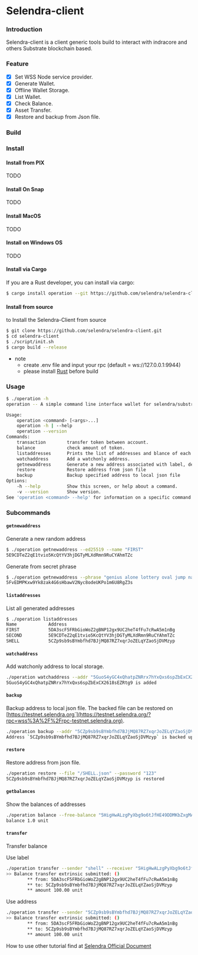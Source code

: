 # Selendra-client

### Introduction

Selendra-client is a client generic tools build to interact with indracore and others Substrate blockchain based.

### Feature

- [x] Set WSS Node service provider.
- [x] Generate Wallet.
- [x] Offline Wallet Storage.
- [x] List Wallet.
- [x] Check Balance.
- [x] Asset Transfer.
- [x] Restore and backup from Json file.

### Build 

### Install
#### Install from PIX

TODO
#### Install On Snap

TODO


#### Install MacOS

TODO

#### Install on Windows OS

TODO

#### Install via Cargo

If you are a Rust developer, you can install via cargo:
```bash
$ cargo install operation --git https://github.com/selendra/selendra-client.git
```

#### Install from source

to Install the Selendra-Client from source

```sh
$ git clone https://github.com/selendra/selendra-client.git
$ cd selendra-client
$ ./script/init.sh
$ cargo build --release
```
* note
	- create .env file and input your rpc (default = ws://127.0.0.1:9944)
	- please install [Rust](https://www.rust-lang.org/tools/install) before build

### Usage

```bash
$ ./operation -h
operation -- A simple command line interface wallet for selendra/substrate.

Usage:
    operation <command> [<args>...]
    operation -h | --help
    operation --version
Commands:
    transaction        transfer token between account.
    balance            check amount of token.
    listaddresses      Prints the list of addresses and blance of each account.
    watchaddress       Add a watchonly address.
    getnewaddress      Generate a new address associated with label, deafult cryptography is sr25519
    restore            Restore address from json file
    backup             Backup specified address to local json file
Options:
    -h --help          Show this screen, or help about a command.
    -v --version       Show version.
See 'operation <command> --help' for information on a specific command.
```

### Subcommands

#### `getnewaddress`

Generate a new random address

```bash
$ ./operation getnewaddress --ed25519 --name "FIRST"
5E9CDTeZ2qE1tvio5KcQtYV3hjDGTyMLXdRmn9RuCYAhmTZc
```
Generate from secret phrase
```bash
$ ./operation getnewaddress --phrase "genius alone lottery oval jump name member journey since age dance arm" --name "genius"
5FvEDMPKxw9Yk8zak4G6sHbawV2Nyc8odeUKPo1m6U8RgZ3s
```

#### `listaddresses`

List all generated addresses

``` bash
$ ./operation listaddresses
Name            Address                                                 Crypto       Balance                  
FIRST           5DA3scF5FRbGioWoZ2gBNP12gx9UC2heT4fFu7cRwA5m1nBg        sr25519      100.0 unit                 
SECOND          5E9CDTeZ2qE1tvio5KcQtYV3hjDGTyMLXdRmn9RuCYAhmTZc        ed25519      40.78 unit                 
SHELL           5CZp9sb9sBYmbfhd7BJjMQ87RZ7xqrJoZELqYZaoSjDVMzyp        sr25519      8.236 unit 
```

#### `watchaddress`
Add watchonly address to local storage.
```bash
./operation watchaddress --addr "5GuoS4yGC4xQhatpZNRrx7hYxQxs6spZbExCX2618sEZRtg9" --name "skull"
5GuoS4yGC4xQhatpZNRrx7hYxQxs6spZbExCX2618sEZRtg9 is added
```
#### `backup` 

Backup address to local json file. The backed file can be restored on [https://testnet.selendra.org`](https://testnet.selendra.org/?rpc=wss%3A%2F%2Frpc-testnet.selendra.org).

``` bash
./operation backup --addr "5CZp9sb9sBYmbfhd7BJjMQ87RZ7xqrJoZELqYZaoSjDVMzyp" --file "~/SHELL.json" --password "123"
Address `5CZp9sb9sBYmbfhd7BJjMQ87RZ7xqrJoZELqYZaoSjDVMzyp` is backed up to file `~/SHELL.json`
```
#### `restore`

Restore address from json file.
``` bash
./operation restore --file "/SHELL.json" --password "123"
5CZp9sb9sBYmbfhd7BJjMQ87RZ7xqrJoZELqYZaoSjDVMzyp is restored
```
#### `getbalances`
Show the balances of addresses
```bash
./operation balance --free-balance "5HigHwALzgPyXbg9o6tJfHE49DDMKbZxgMATJuomY4mhCvFD"
balance 1.0 unit
```
#### `transfer`
Transfer balance 

Use label
```bash
./operation transfer --sender "shell" --receiver "5HigHwALzgPyXbg9o6tJfHE49DDMKbZxgMATJuomY4mhCvFD" --amount 100
>> Balance transfer extrinsic submitted: ()
        ** from: 5DA3scF5FRbGioWoZ2gBNP12gx9UC2heT4fFu7cRwA5m1nBg
        ** to: 5CZp9sb9sBYmbfhd7BJjMQ87RZ7xqrJoZELqYZaoSjDVMzyp
        ** amount 100.00 unit
```
Use address
```bash
./operation transfer --sender "5CZp9sb9sBYmbfhd7BJjMQ87RZ7xqrJoZELqYZaoSjDVMzyp" --receiver "5HigHwALzgPyXbg9o6tJfHE49DDMKbZxgMATJuomY4mhCvFD" --amount 100
>> Balance transfer extrinsic submitted: ()
        ** from: 5DA3scF5FRbGioWoZ2gBNP12gx9UC2heT4fFu7cRwA5m1nBg
        ** to: 5CZp9sb9sBYmbfhd7BJjMQ87RZ7xqrJoZELqYZaoSjDVMzyp
        ** amount 100.00 unit
```
How to use other tutorial find at [Selendra Official Document](https://docs.selendra.org)

